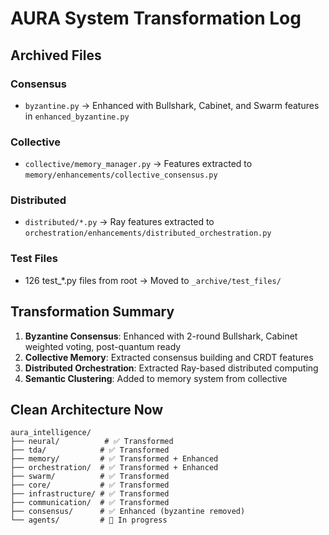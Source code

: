 # AURA System Transformation Log

## Archived Files

### Consensus
- `byzantine.py` → Enhanced with Bullshark, Cabinet, and Swarm features in `enhanced_byzantine.py`

### Collective 
- `collective/memory_manager.py` → Features extracted to `memory/enhancements/collective_consensus.py`

### Distributed
- `distributed/*.py` → Ray features extracted to `orchestration/enhancements/distributed_orchestration.py`

### Test Files
- 126 test_*.py files from root → Moved to `_archive/test_files/`

## Transformation Summary

1. **Byzantine Consensus**: Enhanced with 2-round Bullshark, Cabinet weighted voting, post-quantum ready
2. **Collective Memory**: Extracted consensus building and CRDT features
3. **Distributed Orchestration**: Extracted Ray-based distributed computing
4. **Semantic Clustering**: Added to memory system from collective

## Clean Architecture Now

```
aura_intelligence/
├── neural/          # ✅ Transformed
├── tda/            # ✅ Transformed  
├── memory/         # ✅ Transformed + Enhanced
├── orchestration/  # ✅ Transformed + Enhanced
├── swarm/          # ✅ Transformed
├── core/           # ✅ Transformed
├── infrastructure/ # ✅ Transformed
├── communication/  # ✅ Transformed
├── consensus/      # ✅ Enhanced (byzantine removed)
└── agents/         # 🔄 In progress
```